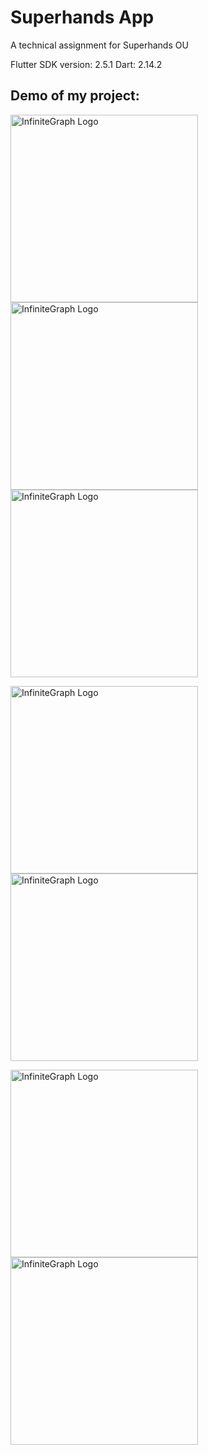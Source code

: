 # Superhands App

A technical assignment for Superhands OU

Flutter SDK version: 2.5.1
Dart: 2.14.2

## Demo of my project:

<img src="https://user-images.githubusercontent.com/4931346/161024398-fc36d917-1d42-49c0-8bfa-090b7887858d.png" alt="InfiniteGraph Logo" width="300"> <img src="https://user-images.githubusercontent.com/4931346/161024874-96284a19-e383-4ba6-a618-14f6b6998188.png" alt="InfiniteGraph Logo" width="300"> <img src="https://user-images.githubusercontent.com/4931346/161024236-690d381a-870d-451f-b2b3-05f1bfc3eb07.png" alt="InfiniteGraph Logo" width="300"> 


<img src="https://user-images.githubusercontent.com/4931346/161025068-53a57195-05e3-46e0-b76f-9dd416e59744.png" alt="InfiniteGraph Logo" width="300"><img src="https://user-images.githubusercontent.com/4931346/161025148-018f238a-8ec9-4b88-8a38-8ddfa8601006.png" alt="InfiniteGraph Logo" width="300">


<img src="https://user-images.githubusercontent.com/4931346/161025244-54028e38-2344-418d-ab09-f782ad2eb3fe.png" alt="InfiniteGraph Logo" width="300">

<img src="https://user-images.githubusercontent.com/4931346/161025384-f0478c48-df58-43b2-bb21-3b9d4112613e.png" alt="InfiniteGraph Logo" width="300">

